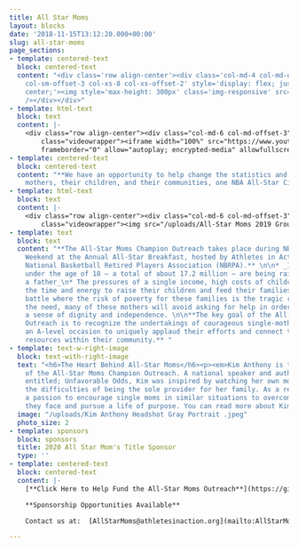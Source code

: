 ```yaml
---
title: All Star Moms
layout: blocks
date: '2018-11-15T13:12:20.000+00:00'
slug: all-star-moms
page_sections:
- template: centered-text
  block: centered-text
  content: "<div class='row align-center'><div class='col-md-4 col-md-offset-4 col-sm-6
    col-sm-offset-3 col-xs-8 col-xs-offset-2' style='display: flex; justify-content:
    center;'><img style='max-height: 300px' class='img-responsive' src='/uploads/AllStarMoms2020-LogoChiOutreach.png'
    /></div></div>"
- template: html-text
  block: text
  content: |-
    <div class="row align-center"><div class="col-md-6 col-md-offset-3"><div
        class="videowrapper"><iframe width="100%" src="https://www.youtube.com/embed/avUnn7FEej0"
        frameborder="0" allow="autoplay; encrypted-media" allowfullscreen></iframe></div></div></div>
- template: centered-text
  block: centered-text
  content: "**We have an opportunity to help change the statistics and impact single
    mothers, their children, and their communities, one NBA All-Star City at a time!** "
- template: html-text
  block: text
  content: |-
    <div class="row align-center"><div class="col-md-6 col-md-offset-3"><div
        class="videowrapper"><img src="/uploads/All-Star Moms 2019 Group.jpeg" /></div></div></div>
- template: text
  block: text
  content: "**The All-Star Moms Champion Outreach takes place during NBA All-Star
    Weekend at the Annual All-Star Breakfast, hosted by Athletes in Action and the
    National Basketball Retired Players Association (NBRPA).** \n\n* _1 in 4 children
    under the age of 18 — a total of about 17.2 million — are being raised without
    a father_\n* The pressures of a single income, high costs of childcare, finding
    the time and energy to raise their children and feed their families is a constant
    battle where the risk of poverty for these families is the tragic reality\n* Despite
    the need, many of these mothers will avoid asking for help in order to maintain
    a sense of dignity and independence. \n\n**The key goal of the All-Star Moms Champion
    Outreach is to recognize the undertakings of courageous single-mothers and create
    an A-level occasion to uniquely applaud their efforts and connect them with pertinent
    resources within their community.** "
- template: text-w-right-image
  block: text-with-right-image
  text: "<h6>The Heart Behind All-Star Moms</h6><p><em>Kim Anthony is the visionary
    of the All-Star Moms Champion Outreach. A national speaker and author of the book
    entitled; Unfavorable Odds, Kim was inspired by watching her own mother overcome
    the difficulties of being the sole provider for her family. As a result, she developed
    a passion to encourage single moms in similar situations to overcome the obstacles
    they face and pursue a life of purpose. You can read more about Kim at www.KimAnthony.net.</em></p>"
  image: "/uploads/Kim Anthony Headshot Gray Portrait .jpeg"
  photo_size: 2
- template: sponsors
  block: sponsors
  title: 2020 All Star Mom's Title Sponsor
  type: ''
- template: centered-text
  block: centered-text
  content: |-
    [**Click Here to Help Fund the All-Star Moms Outreach**](https://give.cru.org/0966957)

    **Sponsorship Opportunities Available**

    Contact us at:  [AllStarMoms@athletesinaction.org](mailto:AllStarMoms@athletesinaction.org)

---
```

